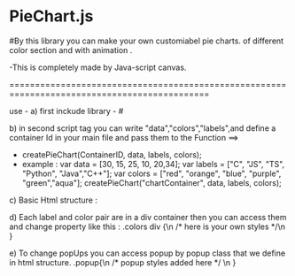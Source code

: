 # PieChart.js

#By this library you can make your own customiabel pie charts. of different color section and with animation .

-This is completely made by Java-script canvas.

=============================================================================================

use -
a) first inckude library -
  #<script src="https://cdn.jsdelivr.net/gh/Bharat346/PieChart.js/pie.js"></script>

b) in second script tag you can write "data","colors","labels",and define a container Id in your main file and pass them to the Function ==> 
+ createPieChart(ContainerID, data, labels, colors);
+ example :
  var data = [30, 15, 25, 10, 20,34];
  var labels = ["C", "JS", "TS", "Python", "Java","C++"];
  var colors = ["red", "orange", "blue", "purple", "green","aqua"];
  createPieChart("chartContainer", data, labels, colors);

c) Basic Html structure : 
   <div id = "user_given_id">
      <!-- you can add more items here like heading with own styles -->
      <div class = "popup"></div>
      <div class = "colors"></div>
   </div>

d) Each label and color pair are in a div container then you can access them and change property like this : 
   .colors div {\n
       /* here is your own styles */\n
   }

e) To change popUps you can access popup by popup class that we define in html structure.
    .popup{\n
       /* popup styles added here */ \n
   }



